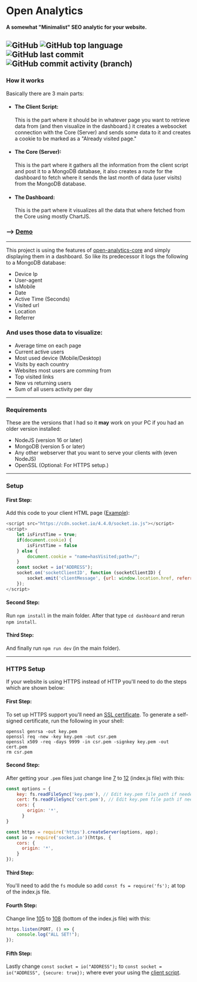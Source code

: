 # Open Analytics

**A somewhat "Minimalist" SEO analytic for your website.**

![GitHub](https://img.shields.io/github/license/Daniel31x13/open-analytics)  ![GitHub top language](https://img.shields.io/github/languages/top/daniel31x13/open-analytics)  ![GitHub last commit](https://img.shields.io/github/last-commit/daniel31x13/open-analytics)  ![GitHub commit activity (branch)](https://img.shields.io/github/commit-activity/m/Daniel31x13/open-analytics)
---
### How it works
Basically there are 3 main parts:
- <h4> The Client Script: </h4> This is the part where it should be in whatever page you want to retrieve data from (and then visualize in the dashboard.) it creates a websocket connection with the Core (Server) and sends some data to it and creates a cookie to be marked as a "Already visited page."
- <h4> The Core (Server): </h4> This is the part where it gathers all the information from the client script and post it to a MongoDB database, it also creates a route for the dashboard to fetch where it sends the last month of data (user visits) from the MongoDB database.
- <h4> The Dashboard: </h4> This is the part where it visualizes all the data that where fetched from the Core using mostly ChartJS.

### --> [Demo](https://open-analytics-demo.herokuapp.com/)

---

This project is using the features of [open-analytics-core](https://github.com/Daniel31x13/open-analytics-core) and simply displaying them in a dashboard.
So like its predecessor it logs the following to a MongoDB database:
- Device Ip
- User-agent
- IsMobile
- Date
- Active Time (Seconds)
- Visited url
- Location
- Referrer

### And uses those data to visualize:
- Average time on each page
- Current active users
- Most used device (Mobile/Desktop)
- Visits by each country
- Websites most users are comming from
- Top visited links
- New vs returning users
- Sum of all users activity per day

------------
### Requirements
These are the versions that I had so it **may** work on your PC if you had an older version installed:
- NodeJS (version 16 or later)
- MongoDB (version 5 or later)
- Any other webserver that you want to serve your clients with (even NodeJS)
- OpenSSL (Optional: For HTTPS setup.)

------------
### Setup

#### First Step:
Add this code to your client HTML page ([Example](assets/clientExample.html "Example")):

```javascript
<script src="https://cdn.socket.io/4.4.0/socket.io.js"></script>
<script>
    let isFirstTime = true;
    if(document.cookie) {
    	isFirstTime = false
    } else {
        document.cookie = "name=hasVisited;path=/";
    }
    const socket = io("ADDRESS");
    socket.on('socketClientID', function (socketClientID) {
        socket.emit('clientMessage', {url: window.location.href, referrer: document.referrer, isFirstVisit: isFirstTime});
    });
</script>
```

#### Second Step:
Run `npm install` in the main folder.
After that type `cd dashboard` and rerun `npm install`.
#### Third Step:
And finally run `npm run dev` (in the main folder).

------------

### HTTPS Setup
If your website is using HTTPS instead of HTTP you'll need to do the steps which are shown below:
#### First Step:
To set up HTTPS support you'll need an [SSL certificate](https://nodejs.org/en/knowledge/HTTP/servers/how-to-create-a-HTTPS-server/ "SSL certificate").
To generate a self-signed certificate, run the following in your shell:

    openssl genrsa -out key.pem
    openssl req -new -key key.pem -out csr.pem
    openssl x509 -req -days 9999 -in csr.pem -signkey key.pem -out cert.pem
    rm csr.pem
    
#### Second Step:
After getting your `.pem` files just change line [7](https://github.com/Daniel31x13/open-analytics/blob/d2e922a82e34803dee675409471223c81e0ddab2/index.js#L7) to [12](https://github.com/Daniel31x13/open-analytics/blob/d2e922a82e34803dee675409471223c81e0ddab2/index.js#L12) (index.js file) with this: 

```javascript
const options = {
    key: fs.readFileSync('key.pem'), // Edit key.pem file path if needed (Default: Main folder)
    cert: fs.readFileSync('cert.pem'), // Edit key.pem file path if needed (Default: Main folder)
    cors: {
        origin: '*',
      }
}

const https = require('https').createServer(options, app);
const io = require('socket.io')(https, {
    cors: {
      origin: '*',
    }
});
```
#### Third Step:
You'll need to add the `fs` module so add `const fs = require('fs');` at top of the index.js file.

#### Fourth Step:
Change line [105](https://github.com/Daniel31x13/open-analytics/blob/d2e922a82e34803dee675409471223c81e0ddab2/index.js#L105) to [108](https://github.com/Daniel31x13/open-analytics/blob/d2e922a82e34803dee675409471223c81e0ddab2/index.js#L108) (bottom of the index.js file) with this:

```javascript
https.listen(PORT, () => {
    console.log("ALL SET!");
});
```

#### Fifth Step:
Lastly change `const socket = io("ADDRESS");` to `const socket = io("ADDRESS", {secure: true});` where ever your using the [client script](assets/clientExample.html "client script").
